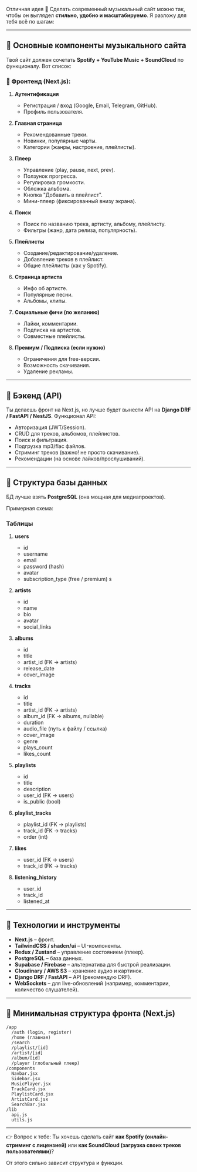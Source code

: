Отличная идея 🚀 Сделать современный музыкальный сайт можно так, чтобы он выглядел **стильно, удобно и масштабируемо**. Я разложу для тебя всё по шагам:

---

## 🔹 Основные компоненты музыкального сайта

Твой сайт должен сочетать **Spotify + YouTube Music + SoundCloud** по функционалу. Вот список:

### 🎵 Фронтенд (Next.js):

1. **Аутентификация**

   * Регистрация / вход (Google, Email, Telegram, GitHub).
   * Профиль пользователя.

2. **Главная страница**

   * Рекомендованные треки.
   * Новинки, популярные чарты.
   * Категории (жанры, настроение, плейлисты).

3. **Плеер**

   * Управление (play, pause, next, prev).
   * Ползунок прогресса.
   * Регулировка громкости.
   * Обложка альбома.
   * Кнопка "Добавить в плейлист".
   * Мини-плеер (фиксированный внизу экрана).

4. **Поиск**

   * Поиск по названию трека, артисту, альбому, плейлисту.
   * Фильтры (жанр, дата релиза, популярность).

5. **Плейлисты**

   * Создание/редактирование/удаление.
   * Добавление треков в плейлист.
   * Общие плейлисты (как у Spotify).

6. **Страница артиста**

   * Инфо об артисте.
   * Популярные песни.
   * Альбомы, клипы.

7. **Социальные фичи (по желанию)**

   * Лайки, комментарии.
   * Подписка на артистов.
   * Совместные плейлисты.

8. **Премиум / Подписка (если нужно)**

   * Ограничения для free-версии.
   * Возможность скачивания.
   * Удаление рекламы.

---

## 🔹 Бэкенд (API)

Ты делаешь фронт на Next.js, но лучше будет вынести API на **Django DRF / FastAPI / NestJS**.
Функционал API:

* Авторизация (JWT/Session).
* CRUD для треков, альбомов, плейлистов.
* Поиск и фильтрация.
* Подгрузка mp3/flac файлов.
* Стриминг треков (важно! не просто скачивание).
* Рекомендации (на основе лайков/прослушиваний).

---

## 🔹 Структура базы данных

БД лучше взять **PostgreSQL** (она мощная для медиапроектов).

Примерная схема:

### Таблицы

1. **users**

   * id
   * username
   * email
   * password (hash)
   * avatar
   * subscription\_type (free / premium)
s
2. **artists**

   * id
   * name
   * bio
   * avatar
   * social\_links

3. **albums**

   * id
   * title
   * artist\_id (FK → artists)
   * release\_date
   * cover\_image

4. **tracks**

   * id
   * title
   * artist\_id (FK → artists)
   * album\_id (FK → albums, nullable)
   * duration
   * audio\_file (путь к файлу / ссылка)
   * cover\_image
   * genre
   * plays\_count
   * likes\_count

5. **playlists**

   * id
   * title
   * description
   * user\_id (FK → users)
   * is\_public (bool)

6. **playlist\_tracks**

   * playlist\_id (FK → playlists)
   * track\_id (FK → tracks)
   * order (int)

7. **likes**

   * user\_id (FK → users)
   * track\_id (FK → tracks)

8. **listening\_history**

   * user\_id
   * track\_id
   * listened\_at

---

## 🔹 Технологии и инструменты

* **Next.js** – фронт.
* **TailwindCSS / shadcn/ui** – UI-компоненты.
* **Redux / Zustand** – управление состоянием (плеер).
* **PostgreSQL** – база данных.
* **Supabase / Firebase** – альтернатива для быстрой реализации.
* **Cloudinary / AWS S3** – хранение аудио и картинок.
* **Django DRF / FastAPI** – API (рекомендую DRF).
* **WebSockets** – для live-обновлений (например, комментарии, количество слушателей).

---

## 🔹 Минимальная структура фронта (Next.js)

```
/app
  /auth (login, register)
  /home (главная)
  /search
  /playlist/[id]
  /artist/[id]
  /album/[id]
  /player (глобальный плеер)
/components
  Navbar.jsx
  Sidebar.jsx
  MusicPlayer.jsx
  TrackCard.jsx
  PlaylistCard.jsx
  ArtistCard.jsx
  SearchBar.jsx
/lib
  api.js
  utils.js
```

---

👉 Вопрос к тебе:
Ты хочешь сделать сайт **как Spotify (онлайн-стриминг с лицензией)** или **как SoundCloud (загрузка своих треков пользователями)**?

От этого сильно зависит структура и функции.
